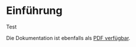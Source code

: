 # Einführung

Test

Die Dokumentation ist ebenfalls als [PDF verfügbar](https://www.gitbook.com/download/pdf/book/timetab/docs).

